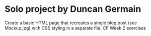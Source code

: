 # Solo project by Duncan Germain

Create a basic HTML page that recreates a single blog post (see Mockup.jpg) with
CSS styling in a separate file. CF Week 2 exercises